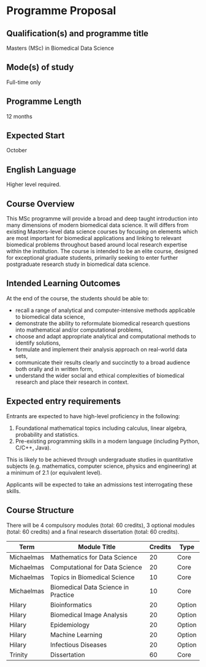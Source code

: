 # Programme Proposal

## Qualification(s) and programme title

Masters (MSc) in Biomedical Data Science

## Mode(s) of study

Full-time only 

## Programme Length

12 months

## Expected Start 

October

## English Language

Higher level required.

## Course Overview

This MSc programme will provide a broad and deep taught introduction into many dimensions of modern biomedical data science. It will differs from existing Masters-level data science courses by focusing on elements which are most important for biomedical applications and linking to relevant biomedical problems throughout based around local research expertise within the institution. The course is intended to be an elite course, designed for exceptional graduate students, primarily seeking to enter further postgraduate research study in biomedical data science.

## Intended Learning Outcomes

At the end of the course, the students should be able to:

- recall a range of analytical and computer-intensive methods applicable to biomedical data science,
- demonstrate the ability to reformulate biomedical research questions into mathematical and/or computational problems,
- choose and adapt appropriate analytical and computational methods to identify solutions,
- formulate and implement their analysis approach on real-world data sets,
- communicate their results clearly and succinctly to a broad audience both orally and in written form,
- understand the wider social and ethical complexities of biomedical research and place their research in context.

## Expected entry requirements

Entrants are expected to have high-level proficiency in the following:

1. Foundational mathematical topics including calculus, linear algebra, probability and statistics.
2. Pre-existing programming skills in a modern language (including Python, C/C++, Java).

This is likely to be achieved through undergraduate studies in quantitative subjects (e.g. mathematics, computer science, physics and engineering) at a minimum of 2.1 (or equivalent level). 

Applicants will be expected to take an admissions test interrogating these skills.

## Course Structure

There will be 4 compulsory modules (total: 60 credits), 3 optional modules (total: 60 credits) and a final research dissertation (total: 60 credits).

| Term | Module Title | Credits | Type |
|------|--------------|---------|------|
| Michaelmas | Mathematics for Data Science | 20 | Core |
| Michaelmas | Computational for Data Science | 20 | Core |
| Michaelmas | Topics in Biomedical Science | 10 | Core |
| Michaelmas | Biomedical Data Science in Practice | 10 | Core |
| Hilary | Bioinformatics | 20 | Option |
| Hilary | Biomedical Image Analysis | 20 | Option |
| Hilary | Epidemiology | 20 | Option |
| Hilary | Machine Learning | 20 | Option |
| Hilary | Infectious Diseases | 20 | Option |
| Trinity | Dissertation | 60 | Core | 
